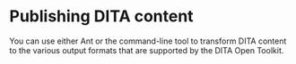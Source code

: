 # Publishing DITA content

You can use either Ant or the command-line tool to transform DITA content to the various output formats that are supported by the DITA Open Toolkit.

